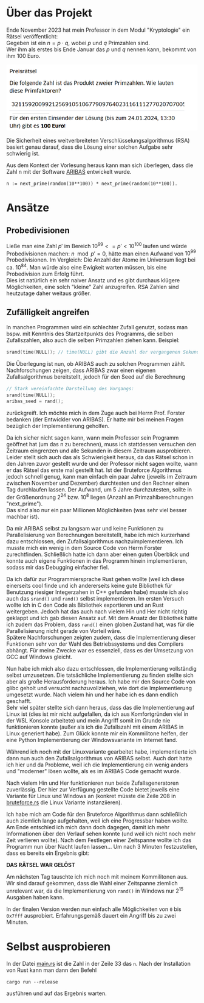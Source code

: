 # Über das Projekt
Ende November 2023 hat mein Professor in dem Modul "Kryptologie" ein Rätsel veröffentlicht:  
Gegeben ist ein $n = p \cdot q$, wobei $p$ und $q$ Primzahlen sind.  
Wer ihm als erstes bis Ende Januar das $p$ und $q$ nennen kann, bekommt von ihm 100 Euro.

![img.png](img.png)

Die Sicherheit eines weitverbreiteten Verschlüsselungsalgorithmus (RSA) basiert genau darauf, dass die Lösung einer solchen Aufgabe sehr schwierig ist.  

Aus dem Kontext der Vorlesung heraus kann man sich überlegen, dass die Zahl n mit der Software [ARIBAS](https://www.mathematik.uni-muenchen.de/~forster/sw/aribas.html) entwickelt wurde.
```
n := next_prime(random(10**100)) * next_prime(random(10**100)).
```


# Ansätze
## Probedivisionen
Ließe man eine Zahl $p'$ im Bereich $10^{99} <= p' < 10^{100}$ laufen und würde Probedivisionen machen: $n \mod p' = 0$, hätte man einen Aufwand von $10^{99}$ Probedivisionen. Im Vergleich: Die Anzahl der Atome im Universum liegt bei ca. $10^{84}$.
Man würde also eine Ewigkeit warten müssen, bis eine Probedivision zum Erfolg führt.  
Dies ist natürlich ein sehr naiver Ansatz und es gibt durchaus klügere Möglichkeiten, eine solch "kleine" Zahl anzugreifen. RSA Zahlen sind heutzutage daher weitaus größer.

## Zufälligkeit angreifen
In manchen Programmen wird ein schlechter Zufall genutzt, sodass man bspw. mit Kenntnis des Startzeitpunkts des Programms, die selben Zufallszahlen, also auch die selben Primzahlen ziehen kann.
Beispiel:
```c
srand(time(NULL)); // time(NULL) gibt die Anzahl der vergangenen Sekunden seit dem Jahr 1970 zurück.
```

Die Überlegung ist nun, ob ARIBAS auch zu solchen Programmen zählt.
Nachforschungen zeigen, dass ARIBAS zwar einen eigenen Zufallsalgorithmus bereitstellt, jedoch für den Seed auf die Berechnung
```c
// Stark vereinfachte Darstellung des Vorgangs:
srand(time(NULL));
aribas_seed = rand();
```
zurückgreift.
Ich möchte mich in dem Zuge auch bei Herrn Prof. Forster bedanken (der Entwickler von ARIBAS). Er hatte mir bei meinen Fragen bezüglich der Implementierung geholfen.

Da ich sicher nicht sagen kann, wann mein Professor sein Programm geöffnet hat (um das n zu berechnen), muss ich stattdessen versuchen den Zeitraum eingrenzen und alle Sekunden in diesem Zeitraum ausprobieren. Leider stellt sich auch das als Schwierigkeit heraus, da das Rätsel schon in den Jahren zuvor gestellt wurde und der Professor nicht sagen wollte, wann er das Rätsel das erste mal gestellt hat.
Ist der Bruteforce Algorithmus jedoch schnell genug, kann man einfach ein paar Jahre (jeweils im Zeitraum zwischen November und Dezember) durchtesten und den Rechner einen Tag durchlaufen lassen. Der Aufwand, um 5 Jahre durchzutesten, sollte in der Größenordnung $2^{24}$ bzw. $10^8$ liegen (Anzahl an Primzahlberechnungen "next_prime").  
Das sind also nur ein paar Millionen Möglichkeiten (was sehr viel besser machbar ist).

Da mir ARIBAS selbst zu langsam war und keine Funktionen zu Parallelisierung von Berechnungen bereitstellt, habe ich mich kurzerhand dazu entschlossen, den Zufallsalgorithmus nachzuimplementieren.
Ich musste mich ein wenig in dem Source Code von Herrn Forster zurechtfinden. Schließlich hatte ich dann aber einen guten Überblick und konnte auch eigene Funktionen in das Programm hinein implementieren, sodass mir das Debugging einfacher fiel. 

Da ich dafür zur Programmiersprache Rust gehen wollte (weil ich diese einerseits cool finde und ich andererseits keine gute Bibliothek für Benutzung riesiger Integerzahen in C++ gefunden habe) musste ich also auch das `srand()` und `rand()` selbst implementieren.
Im ersten Versuch wollte ich in C den Code als Bibliothek exportieren und an Rust weitergeben. Jedoch hat das auch nach vielem Hin und Her nicht richtig geklappt und ich gab diesen Ansatz auf.
Mit dem Ansatz der Bibliothek hätte ich zudem das Problem, dass `rand()` einen globen Zustand hat, was für die Parallelisierung nicht gerade von Vorteil wäre.  
Spätere Nachforschungen zeigten zudem, dass die Implementierung dieser Funktionen sehr von der Wahl des Betriebssystems und des Compilers abhängt. Für meine Zwecke war es essenziell, dass es der Umsetzung von GCC auf Windows gleicht.

Nun habe ich mich also dazu entschlossen, die Implementierung vollständig selbst umzusetzen. Die tatsächliche Implementierung zu finden stellte sich aber als große Herausforderung heraus. Ich habe mir den Source Code von glibc geholt und versucht nachzuvollziehen, wie dort die Implementierung umgesetzt wurde.
Nach vielem hin und her habe ich es dann endlich geschafft.  
Sehr viel später stellte sich dann heraus, dass das die Implementierung auf Linux ist (dies ist mir nicht aufgefallen, da ich aus Komfortgründen viel in der WSL Konsole arbeitete) und mein Angriff somit im Grunde nie funktionieren konnte (außer als ich die Zufallszahl mit einem ARIBAS in Linux generiert habe).
Zum Glück konnte mir ein Kommilitone helfen, der eine Python Implementierung der Windowsvariante im Internet fand.

Während ich noch mit der Linuxvariante gearbeitet habe, implementierte ich dann nun auch den Zufallsalgorithmus von ARIBAS selbst. Auch dort hatte ich hier und da Probleme, weil ich die Implementierung ein wenig anders und "moderner" lösen wollte, als es im ARIBAS Code gemacht wurde.

Nach vielem Hin und Her funktionieren nun beide Zufallsgeneratoren zuverlässig. Der hier zur Verfügung gestellte Code bietet jeweils eine Variante für Linux und Windows an (konkret müsste die Zeile 208 in [bruteforce.rs](src/bruteforce.rs) die Linux Variante instanziieren).

Ich habe mich am Code für den Bruteforce Algorithmus dann schließlich auch ziemlich lange aufgehalten, weil ich eine Progressbar haben wollte. Am Ende entschied ich mich dann doch dagegen, damit ich mehr Informationen über den Verlauf sehen konnte (und weil ich nicht noch mehr Zeit verlieren wollte).
Nach dem Festlegen einer Zeitspanne wollte ich das Programm nun über Nacht laufen lassen... Um nach 3 Minuten festzustellen, dass es bereits ein Ergebnis gibt:

**DAS RÄTSEL WAR GELÖST**

Am nächsten Tag tauschte ich mich noch mit meinem Kommilitonen aus. Wir sind darauf gekommen, dass die Wahl einer Zeitspanne ziemlich unrelevant war, da die Implementierung von `rand()` in Windows nur $2^{15}$ Ausgaben haben kann.

In der finalen Version werden nun einfach alle Möglichkeiten von `0` bis `0x7fff` ausprobiert. Erfahrungsgemäß dauert ein Angriff bis zu zwei Minuten.

# Selbst ausprobieren
In der Datei [main.rs](src/main.rs) ist die Zahl in der Zeile 33 das `n`.
Nach der Installation von Rust kann man dann den Befehl
```shell
cargo run --release
```
ausführen und auf das Ergebnis warten.